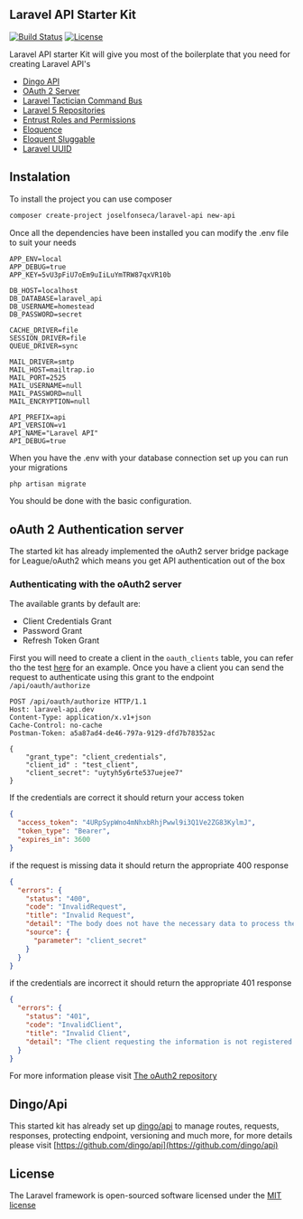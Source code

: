 ## Laravel API Starter Kit

[![Build Status](https://travis-ci.org/joselfonseca/laravel-api.svg)](https://travis-ci.org/joselfonseca/laravel-api)
[![License](https://poser.pugx.org/laravel/framework/license.svg)](https://packagist.org/packages/laravel/framework)

Laravel API starter Kit will give you most of the boilerplate that you need for creating Laravel API's

- [Dingo API](https://github.com/dingo/api)
- [OAuth 2 Server](https://github.com/lucadegasperi/oauth2-server-laravel)
- [Laravel Tactician Command Bus](https://github.com/joselfonseca/laravel-tactician)
- [Laravel 5 Repositories](https://github.com/andersao/l5-repository)
- [Entrust Roles and Permissions](https://github.com/Zizaco/entrust)
- [Eloquence](https://github.com/jarektkaczyk/eloquence)
- [Eloquent Sluggable](https://github.com/cviebrock/eloquent-sluggable)
- [Laravel UUID](https://github.com/webpatser/laravel-uuid)

## Instalation

To install the project you can use composer

```bash
composer create-project joselfonseca/laravel-api new-api
```

Once all the dependencies have been installed you can modify the .env file to suit your needs

```
APP_ENV=local
APP_DEBUG=true
APP_KEY=5vU3pFiU7oEm9uIiLuYmTRW87qxVR10b

DB_HOST=localhost
DB_DATABASE=laravel_api
DB_USERNAME=homestead
DB_PASSWORD=secret

CACHE_DRIVER=file
SESSION_DRIVER=file
QUEUE_DRIVER=sync

MAIL_DRIVER=smtp
MAIL_HOST=mailtrap.io
MAIL_PORT=2525
MAIL_USERNAME=null
MAIL_PASSWORD=null
MAIL_ENCRYPTION=null

API_PREFIX=api
API_VERSION=v1
API_NAME="Laravel API"
API_DEBUG=true
```

When you have the .env with your database connection set up you can run your migrations

```bash
php artisan migrate
```

You should be done with the basic configuration.

## oAuth 2 Authentication server

The started kit has already implemented the oAuth2 server bridge package for League/oAuth2 which means you get API authentication out of the box

### Authenticating with the oAuth2 server

The available grants by default are:

- Client Credentials Grant
- Password Grant
- Refresh Token Grant

First you will need to create a client in the `oauth_clients` table, you can refer tho the test [here](https://github.com/joselfonseca/laravel-api/blob/master/tests/Auth/OAuthServerTest.php#L71) for an example. Once you have a client you can send the request to authenticate using this grant to the endpoint `/api/oauth/authorize`

```
POST /api/oauth/authorize HTTP/1.1
Host: laravel-api.dev
Content-Type: application/x.v1+json
Cache-Control: no-cache
Postman-Token: a5a87ad4-de46-797a-9129-dfd7b78352ac

{
    "grant_type": "client_credentials",
    "client_id" : "test_client",
    "client_secret": "uytyh5y6rte537uejee7"
}
```

If the credentials are correct it should return your access token

```json
{
  "access_token": "4URpSypWno4mNhxbRhjPwwl9i3Q1Ve2ZG83KylmJ",
  "token_type": "Bearer",
  "expires_in": 3600
}
```

if the request is missing data it should return the appropriate 400 response

```json
{
  "errors": {
    "status": "400",
    "code": "InvalidRequest",
    "title": "Invalid Request",
    "detail": "The body does not have the necessary data to process the transaction",
    "source": {
      "parameter": "client_secret"
    }
  }
}
```

if the credentials are incorrect it should return the appropriate 401 response

```json
{
  "errors": {
    "status": "401",
    "code": "InvalidClient",
    "title": "Invalid Client",
    "detail": "The client requesting the information is not registered in the API"
  }
}
```

For more information please visit [The oAuth2 repository](https://github.com/lucadegasperi/oauth2-server-laravel/tree/master/docs)

## Dingo/Api

This started kit has already set up [dingo/api](https://github.com/dingo/api) to manage routes, requests, responses, protecting endpoint, versioning and much more, for more details please visit [https://github.com/dingo/api](https://github.com/dingo/api) 

## License

The Laravel framework is open-sourced software licensed under the [MIT license](http://opensource.org/licenses/MIT)
